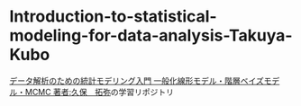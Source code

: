 # Introduction-to-statistical-modeling-for-data-analysis-Takuya-Kubo
[データ解析のための統計モデリング入門 一般化線形モデル・階層ベイズモデル・MCMC 著者:久保　拓弥](https://www.iwanami.co.jp/book/b257893.html)の学習リポジトリ
